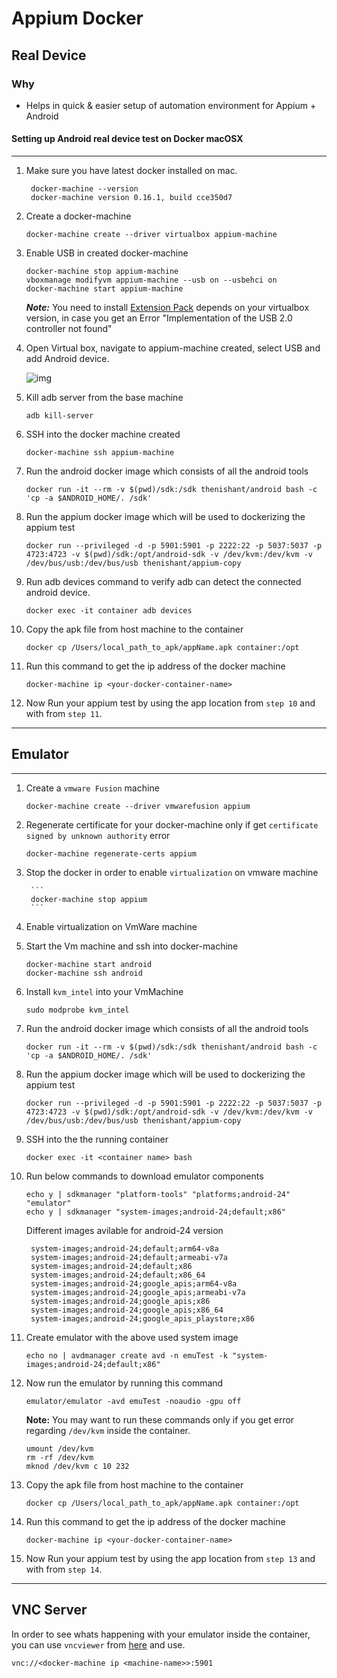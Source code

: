 # Appium Docker

## Real Device

### Why

- Helps in quick & easier setup of automation environment for Appium + Android

#### Setting up Android real device test on Docker macOSX

---

1. Make sure you have latest docker installed on mac.
  
    ```
     docker-machine --version
     docker-machine version 0.16.1, build cce350d7
     ```
  
2. Create a docker-machine

    ```
    docker-machine create --driver virtualbox appium-machine
    ```

3. Enable USB in created docker-machine

    ```
    docker-machine stop appium-machine
    vboxmanage modifyvm appium-machine --usb on --usbehci on
    docker-machine start appium-machine
    ```

    ***Note:***
You need to install [Extension Pack](https://download.virtualbox.org/virtualbox/6.0.8/Oracle_VM_VirtualBox_Extension_Pack-6.0.8.vbox-extpack) depends on your virtualbox version, in case you get an Error "Implementation of the USB 2.0 controller not found"

4. Open Virtual box, navigate to appium-machine created, select USB and add Android device.

    ![img](https://i.imgur.com/YsA751S.png)

5. Kill adb server from the base machine

    ```
    adb kill-server
    ```

6. SSH into the docker machine created
   
   ```
   docker-machine ssh appium-machine
   ```

7. Run the android docker image which consists of all the android tools

    ```
    docker run -it --rm -v $(pwd)/sdk:/sdk thenishant/android bash -c 'cp -a $ANDROID_HOME/. /sdk'
    ```
    
8. Run the appium docker image which will be used to dockerizing the appium test

    ```
    docker run --privileged -d -p 5901:5901 -p 2222:22 -p 5037:5037 -p 4723:4723 -v $(pwd)/sdk:/opt/android-sdk -v /dev/kvm:/dev/kvm -v /dev/bus/usb:/dev/bus/usb thenishant/appium-copy
    ```

9. Run adb devices command to verify adb can detect the connected android device.
   
   ```
   docker exec -it container adb devices
   ```

10. Copy the apk file from host machine to the container

    ```
    docker cp /Users/local_path_to_apk/appName.apk container:/opt
    ```

11. Run this command to get the ip address of the docker machine

    ```
    docker-machine ip <your-docker-container-name>
    ```

12. Now Run your appium test by using the app location from `step 10` and with from `step 11`.

---

## Emulator

---

1. Create a `vmware Fusion` machine
    
    ```
    docker-machine create --driver vmwarefusion appium
    ```
    
2. Regenerate certificate for your docker-machine only if get `certificate signed by unknown authority` error 
    
    ```
    docker-machine regenerate-certs appium
    ```

3. Stop the docker in order to enable `virtualization` on vmware machine

        ```
        docker-machine stop appium
        ```
        
4. Enable virtualization on VmWare machine

5. Start the Vm machine and ssh into docker-machine

    ```
    docker-machine start android
    docker-machine ssh android
    ```

6. Install `kvm_intel` into your VmMachine

    ```
    sudo modprobe kvm_intel
    ```
        
7. Run the android docker image which consists of all the android tools

    ```
    docker run -it --rm -v $(pwd)/sdk:/sdk thenishant/android bash -c 'cp -a $ANDROID_HOME/. /sdk'
    ```
    
8. Run the appium docker image which will be used to dockerizing the appium test

    ```
    docker run --privileged -d -p 5901:5901 -p 2222:22 -p 5037:5037 -p 4723:4723 -v $(pwd)/sdk:/opt/android-sdk -v /dev/kvm:/dev/kvm -v /dev/bus/usb:/dev/bus/usb thenishant/appium-copy
    ```
    
9. SSH into the the running container
    
    ```
    docker exec -it <container name> bash
    ```
    
10. Run below commands to download emulator components

    ```
    echo y | sdkmanager "platform-tools" "platforms;android-24" "emulator"
    echo y | sdkmanager "system-images;android-24;default;x86"
    
    ```
    Different images avilable for android-24 version  
    ```system-images;android-24;android-tv;x86
     system-images;android-24;default;arm64-v8a
     system-images;android-24;default;armeabi-v7a
     system-images;android-24;default;x86
     system-images;android-24;default;x86_64
     system-images;android-24;google_apis;arm64-v8a
     system-images;android-24;google_apis;armeabi-v7a
     system-images;android-24;google_apis;x86
     system-images;android-24;google_apis;x86_64
     system-images;android-24;google_apis_playstore;x86
     ```
     
11. Create emulator with the above used system image
    
    ```
    echo no | avdmanager create avd -n emuTest -k "system-images;android-24;default;x86"
    ```
    
12. Now run the emulator by running this command

    ```
    emulator/emulator -avd emuTest -noaudio -gpu off
    ```
    
    **Note:** You may want to run these commands only if you get error regarding `/dev/kvm` inside the container.
    
    ```
    umount /dev/kvm
    rm -rf /dev/kvm
    mknod /dev/kvm c 10 232
    ```
13. Copy the apk file from host machine to the container

    ```
    docker cp /Users/local_path_to_apk/appName.apk container:/opt
    ```

14. Run this command to get the ip address of the docker machine

    ```
    docker-machine ip <your-docker-container-name>
    ```
    
15. Now Run your appium test by using the app location from `step 13` and with from `step 14`.

---

## VNC Server

In order to see whats happening with your emulator inside the container, you can use `vncviewer` from [here](https://www.realvnc.com/en/connect/download/viewer/)
and use.

`vnc://<docker-machine ip <machine-name>>:5901`
